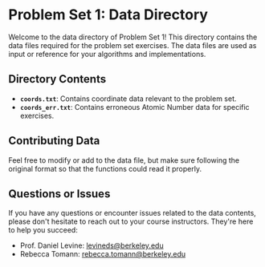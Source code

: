 # Problem Set 1: Data Directory

Welcome to the data directory of Problem Set 1! This directory contains the data files required for the problem set exercises. The data files are used as input or reference for your algorithms and implementations.

## Directory Contents

- **`coords.txt`**: Contains coordinate data relevant to the problem set.
- **`coords_err.txt`**: Contains erroneous Atomic Number data for specific exercises.

## Contributing Data

Feel free to modify or add to the data file, but make sure following the original format so that the functions could read it properly. 

## Questions or Issues

If you have any questions or encounter issues related to the data contents, please don't hesitate to reach out to your course instructors. They're here to help you succeed:

- Prof. Daniel Levine: levineds@berkeley.edu
- Rebecca Tomann: rebecca.tomann@berkeley.edu

